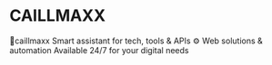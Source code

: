 # CAILLMAXX
🤖caillmaxx  Smart assistant for tech, tools &amp; APIs ⚙️ Web solutions &amp; automation Available 24/7 for your digital needs
